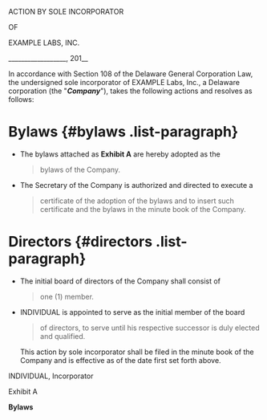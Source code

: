 ACTION BY SOLE INCORPORATOR

OF

EXAMPLE LABS, INC.

\_\_\_\_\_\_\_\_\_\_\_\_\_\_\_\_\_\_, 201\_\_

In accordance with Section 108 of the Delaware General Corporation Law,
the undersigned sole incorporator of EXAMPLE Labs, Inc., a Delaware
corporation (the "***Company***"), takes the following actions and
resolves as follows:

# **Bylaws** {#bylaws .list-paragraph}

-   The bylaws attached as **Exhibit A** are hereby adopted as the
    > bylaws of the Company.

-   The Secretary of the Company is authorized and directed to execute a
    > certificate of the adoption of the bylaws and to insert such
    > certificate and the bylaws in the minute book of the Company.

# **Directors** {#directors .list-paragraph}

-   The initial board of directors of the Company shall consist of
    > one (1) member.

-   INDIVIDUAL is appointed to serve as the initial member of the board
    > of directors, to serve until his respective successor is duly
    > elected and qualified.

    This action by sole incorporator shall be filed in the minute book
    of the Company and is effective as of the date first set forth
    above.

INDIVIDUAL, Incorporator

Exhibit A

**Bylaws**
